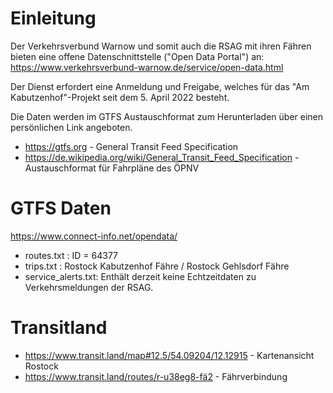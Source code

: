 # Einleitung

Der Verkehrsverbund Warnow und somit auch die RSAG mit ihren Fähren bieten eine offene Datenschnittstelle ("Open Data Portal") an:
https://www.verkehrsverbund-warnow.de/service/open-data.html

Der Dienst erfordert eine Anmeldung und Freigabe, welches für das "Am Kabutzenhof"-Projekt seit dem 5. April 2022 besteht.

Die Daten werden im GTFS Austauschformat zum Herunterladen über einen persönlichen Link angeboten.

* https://gtfs.org - General Transit Feed Specification
* https://de.wikipedia.org/wiki/General_Transit_Feed_Specification - Austauschformat für Fahrpläne des ÖPNV

# GTFS Daten

https://www.connect-info.net/opendata/

* routes.txt : ID = 64377
* trips.txt : Rostock Kabutzenhof Fähre / Rostock Gehlsdorf Fähre
* service_alerts.txt: Enthält derzeit keine Echtzeitdaten zu Verkehrsmeldungen der RSAG.

# Transitland

* https://www.transit.land/map#12.5/54.09204/12.12915 - Kartenansicht Rostock
* https://www.transit.land/routes/r-u38eg8-fä2 - Fährverbindung
